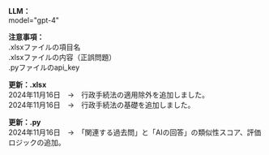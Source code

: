 <b>LLM：</b> <br/>
model="gpt-4"

<b>注意事項：</b><br/>
.xlsxファイルの項目名 <br/>
.xlsxファイルの内容（正誤問題） <br/>
.pyファイルのapi_key

<b>更新：.xlsx</b><br/>
2024年11月16日　→　行政手続法の適用除外を追加しました。 <br/>
2024年11月16日　→　行政手続法の基礎を追加しました。 <br/>

<b>更新：.py</b><br/>
2024年11月16日　→　「関連する過去問」と「AIの回答」の類似性スコア、評価ロジックの追加。 <br/>
